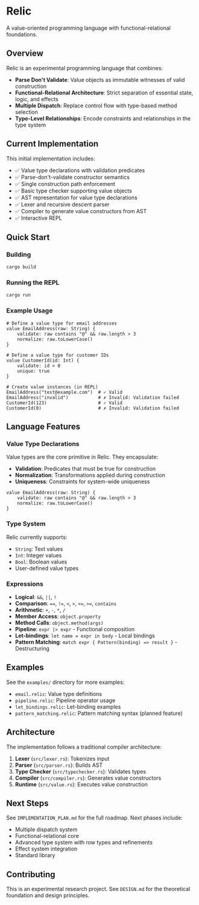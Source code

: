 # Relic

A value-oriented programming language with functional-relational foundations.

## Overview

Relic is an experimental programming language that combines:
- **Parse Don't Validate**: Value objects as immutable witnesses of valid construction
- **Functional-Relational Architecture**: Strict separation of essential state, logic, and effects
- **Multiple Dispatch**: Replace control flow with type-based method selection
- **Type-Level Relationships**: Encode constraints and relationships in the type system

## Current Implementation

This initial implementation includes:
- ✅ Value type declarations with validation predicates
- ✅ Parse-don't-validate constructor semantics
- ✅ Single construction path enforcement
- ✅ Basic type checker supporting value objects
- ✅ AST representation for value type declarations
- ✅ Lexer and recursive descent parser
- ✅ Compiler to generate value constructors from AST
- ✅ Interactive REPL

## Quick Start

### Building

```bash
cargo build
```

### Running the REPL

```bash
cargo run
```

### Example Usage

```relic
# Define a value type for email addresses
value EmailAddress(raw: String) {
    validate: raw contains "@" && raw.length > 3
    normalize: raw.toLowerCase()
}

# Define a value type for customer IDs
value CustomerId(id: Int) {
    validate: id > 0
    unique: true
}

# Create value instances (in REPL)
EmailAddress("test@example.com")  # ✓ Valid
EmailAddress("invalid")           # ✗ Invalid: Validation failed
CustomerId(123)                   # ✓ Valid
CustomerId(0)                     # ✗ Invalid: Validation failed
```

## Language Features

### Value Type Declarations

Value types are the core primitive in Relic. They encapsulate:
- **Validation**: Predicates that must be true for construction
- **Normalization**: Transformations applied during construction
- **Uniqueness**: Constraints for system-wide uniqueness

```relic
value EmailAddress(raw: String) {
    validate: raw contains "@" && raw.length > 3
    normalize: raw.toLowerCase()
}
```

### Type System

Relic currently supports:
- `String`: Text values
- `Int`: Integer values
- `Bool`: Boolean values
- User-defined value types

### Expressions

- **Logical**: `&&`, `||`, `!`
- **Comparison**: `==`, `!=`, `<`, `>`, `<=`, `>=`, `contains`
- **Arithmetic**: `+`, `-`, `*`, `/`
- **Member Access**: `object.property`
- **Method Calls**: `object.method(args)`
- **Pipeline**: `expr |> expr` - Functional composition
- **Let-bindings**: `let name = expr in body` - Local bindings
- **Pattern Matching**: `match expr { Pattern(binding) => result }` - Destructuring

## Examples

See the `examples/` directory for more examples:
- `email.relic`: Value type definitions
- `pipeline.relic`: Pipeline operator usage
- `let_bindings.relic`: Let-binding examples
- `pattern_matching.relic`: Pattern matching syntax (planned feature)

## Architecture

The implementation follows a traditional compiler architecture:
1. **Lexer** (`src/lexer.rs`): Tokenizes input
2. **Parser** (`src/parser.rs`): Builds AST
3. **Type Checker** (`src/typechecker.rs`): Validates types
4. **Compiler** (`src/compiler.rs`): Generates value constructors
5. **Runtime** (`src/value.rs`): Executes value construction

## Next Steps

See `IMPLEMENTATION_PLAN.md` for the full roadmap. Next phases include:
- Multiple dispatch system
- Functional-relational core
- Advanced type system with row types and refinements
- Effect system integration
- Standard library

## Contributing

This is an experimental research project. See `DESIGN.md` for the theoretical foundation and design principles.